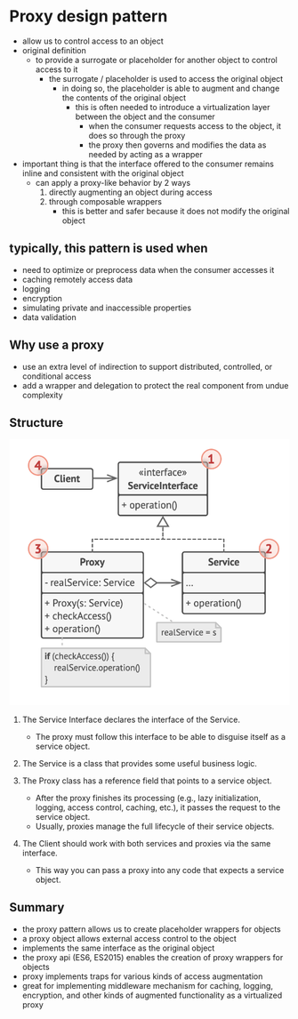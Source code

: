# Proxy design pattern

- allow us to control access to an object
- original definition
  - to provide a surrogate or placeholder for another object to control access to it
    - the surrogate / placeholder is used to access the original object
      - in doing so, the placeholder is able to augment and change the contents of the original object
        - this is often needed to introduce a virtualization layer between the object and the consumer
          - when the consumer requests access to the object, it does so through the proxy
          - the proxy then governs and modifies the data as needed by acting as a wrapper
- important thing is that the interface offered to the consumer remains inline and consistent with the original object
  - can apply a proxy-like behavior by 2 ways
    1. directly augmenting an object during access
    2. through composable wrappers
       - this is better and safer because it does not modify the original object

## typically, this pattern is used when

- need to optimize or preprocess data when the consumer accesses it
- caching remotely access data
- logging
- encryption
- simulating private and inaccessible properties
- data validation

## Why use a proxy

- use an extra level of indirection to support distributed, controlled, or conditional access
- add a wrapper and delegation to protect the real component from undue complexity

## Structure

![Proxy](../../images/proxy.png)

1. The Service Interface declares the interface of the Service.

   - The proxy must follow this interface to be able to disguise itself as a service object.

2. The Service is a class that provides some useful business logic.

3. The Proxy class has a reference field that points to a service object.

   - After the proxy finishes its processing (e.g., lazy initialization, logging, access control, caching, etc.), it passes the request to the service object.
   - Usually, proxies manage the full lifecycle of their service objects.

4. The Client should work with both services and proxies via the same interface.
   - This way you can pass a proxy into any code that expects a service object.

## Summary

- the proxy pattern allows us to create placeholder wrappers for objects
- a proxy object allows external access control to the object
- implements the same interface as the original object
- the proxy api (ES6, ES2015) enables the creation of proxy wrappers for objects
- proxy implements traps for various kinds of access augmentation
- great for implementing middleware mechanism for caching, logging, encryption, and other kinds of augmented functionality as a virtualized proxy
